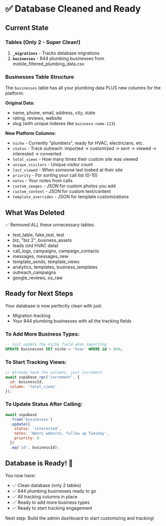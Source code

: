 # ✅ Database Cleaned and Ready

## Current State

### Tables (Only 2 - Super Clean!)
1. **`_migrations`** - Tracks database migrations
2. **`businesses`** - 844 plumbing businesses from mobile_filtered_plumbing_data.csv

### Businesses Table Structure
The `businesses` table has all your plumbing data PLUS new columns for the platform:

**Original Data:**
- name, phone, email, address, city, state
- rating, reviews, website
- slug (with unique indexes like `business-name-123`)

**New Platform Columns:**
- `niche` - Currently "plumbers", ready for HVAC, electricians, etc.
- `status` - Track outreach: imported → customized → sent → viewed → interested → converted
- `total_views` - How many times their custom site was viewed
- `unique_visitors` - Unique visitor count
- `last_viewed` - When someone last looked at their site
- `priority` - For sorting your call list (0-10)
- `notes` - Your notes from calls
- `custom_images` - JSON for custom photos you add
- `custom_content` - JSON for custom text/content
- `template_overrides` - JSON for template customizations

## What Was Deleted
✅ Removed ALL these unnecessary tables:
- test_table, fake_test, test
- biz, "biz 2", business_assets
- leads (old HVAC data)
- call_logs, campaigns, campaign_contacts
- messages, messages_new
- template_sends, template_views
- analytics, templates, business_templates
- outreach_campaigns
- google_reviews, os_raw

## Ready for Next Steps

Your database is now perfectly clean with just:
- Migration tracking
- Your 844 plumbing businesses with all the tracking fields

### To Add More Business Types:
```sql
-- Just update the niche field when importing
UPDATE businesses SET niche = 'hvac' WHERE id > 844;
```

### To Start Tracking Views:
```javascript
// Already have the columns, just increment
await supabase.rpc('increment', {
  id: businessId,
  column: 'total_views'
});
```

### To Update Status After Calling:
```javascript
await supabase
  .from('businesses')
  .update({
    status: 'interested',
    notes: 'Wants website, follow up Tuesday',
    priority: 8
  })
  .eq('id', businessId);
```

## Database is Ready! 🚀

You now have:
- ✅ Clean database (only 2 tables)
- ✅ 844 plumbing businesses ready to go
- ✅ All tracking columns in place
- ✅ Ready to add more business types
- ✅ Ready to start tracking engagement

Next step: Build the admin dashboard to start customizing and tracking!